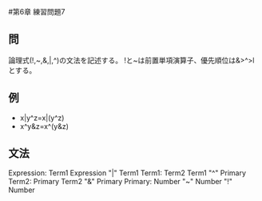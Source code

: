 #第6章 練習問題7
## 問
論理式(!,~,&,|,^)の文法を記述する。 
!と~は前置単項演算子、優先順位は&>^>lとする。 
## 例
* x|y^z=x|(y^z) 
* x^y&z=x^(y&z) 
## 文法
Expression: 
    Term1 
    Expression "|" Term1 
Term1: 
    Term2 
    Term1 "^" Primary 
Term2: 
    Primary 
    Term2 "&" Primary 
Primary: 
    Number 
    "~" Number 
    "!" Number 
